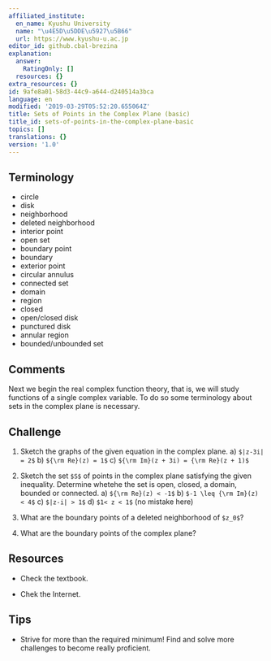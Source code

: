```yaml
---
affiliated_institute:
  en_name: Kyushu University
  name: "\u4E5D\u5DDE\u5927\u5B66"
  url: https://www.kyushu-u.ac.jp
editor_id: github.cbal-brezina
explanation:
  answer:
    RatingOnly: []
  resources: {}
extra_resources: {}
id: 9afe8a01-58d3-44c9-a644-d240514a3bca
language: en
modified: '2019-03-29T05:52:20.655064Z'
title: Sets of Points in the Complex Plane (basic)
title_id: sets-of-points-in-the-complex-plane-basic
topics: []
translations: {}
version: '1.0'
---
```


## Terminology 
- circle
- disk
- neighborhood
- deleted neighborhood
- interior point
- open set
- boundary point
- boundary
- exterior point
- circular annulus
- connected set
- domain
- region
- closed
- open/closed disk
- punctured disk
- annular region
- bounded/unbounded set

## Comments

Next we begin the real complex function theory, that is, we will study functions of a single complex variable. To do so
some terminology about sets in the complex plane is necessary.

## Challenge



1. Sketch the graphs of the given equation in the complex plane.
   a) `$|z-3i| = 2$`
   b) `${\rm Re}(z) = 1$`
   c) `${\rm Im}(z + 3i) = {\rm Re}(z + 1)$`

2. Sketch the set `$S$` of points in the complex plane satisfying the given inequality. Determine whetehe the set is open, closed, a domain, bounded or connected.
   a) `${\rm Re}(z) < -1$`
   b) `$-1 \leq {\rm Im}(z) < 4$`
   c) `$|z-i| > 1$`
   d) `$1< z < 1$` (no mistake here)

3. What are the boundary points of a deleted neighborhood of `$z_0$`?
4. What are the boundary points of the complex plane?




## Resources

- Check the textbook.

- Chek the Internet.


## Tips

- Strive for more than the required minimum! Find and solve more challenges to become really proficient.






